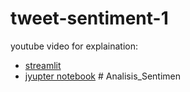 # tweet-sentiment-1

youtube video for explaination:

* [streamlit](https://youtu.be/hRQ0j6Ssh-M)
* [jyupter notebook](https://youtu.be/mjpMD480YPA)
#   A n a l i s i s _ S e n t i m e n  
 